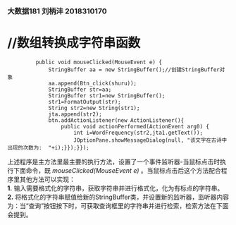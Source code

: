 ### 大数据181 刘柄沣 2018310170
# //数组转换成字符串函数
```			public void mouseClicked(MouseEvent e) {```  
```	    		StringBuffer aa = new StringBuffer();//创建StringBuffer对象```  
```	    		aa.append(Btn_click(shuru));```  
```	    		StringBuffer str=aa;```  
```	    		StringBuffer str1=new StringBuffer();```  
```	    		str1=FormatOutput(str);```  
```	    		String str2=new String(str1);```  
```	    		jta.append(str2);```  
```	    		btn.addActionListener(new ActionListener(){```  
```	    			public void actionPerformed(ActionEvent arg0) {```  
```	    				int i=WordFrequency(str2,jta1.getText());```  
```	    				JOptionPane.showMessageDialog(null, "该文字在古诗中出现的次数为:  "+i);}});}});```  
	    
上述程序是主方法里最主要的执行方法，设置了一个事件监听器-当鼠标点击时执行下面命令，既 *mouseClicked(MouseEvent e)* 。当鼠标点击后这个方法配合程序里其他方法可以实现：  
	**1.** 输入需要格式化的字符串，获取字符串并进行格式化，化为有标点的字符串。  
	**2.** 将格式化的字符串赋值给新的StringBuffer类，并设置新的监听器，监听器内容为：当“查询”按钮按下时，可获取查询框里的字符串并进行检索，检索方法在下面会提到。
